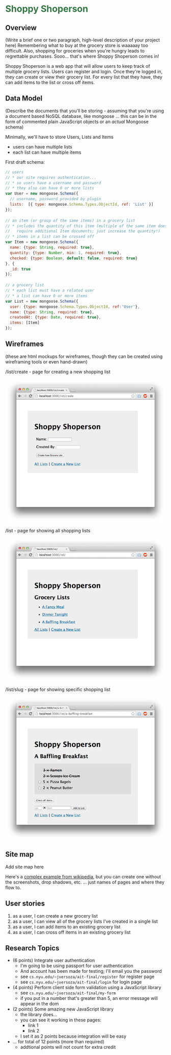 <style>
.edit {
  color: #374
}
</style>

# <span class="edit">Shoppy Shoperson</span>

## Overview

(Write a brief one or two paragraph, high-level description of your project here) Remembering what to buy at the grocery store is waaaaay too difficult. Also, shopping for groceries when you're hungry leads to regrettable purchases. Sooo... that's where Shoppy Shoperson comes in!

Shoppy Shoperson is a web app that will allow users to keep track of multiple grocery lists. Users can register and login. Once they're logged in, they can create or view their grocery list. For every list that they have, they can add items to the list or cross off items.


## Data Model

(Describe the documents that you'll be storing - assuming that you're using a document based NoSQL database, like mongoose ... this can be in the form of commented plain JavaScript objects or an _actual_ Mongoose schema)

Minimally, we'll have to store Users, Lists and Items

* users can have multiple lists
* each list can have multiple items

First draft schema:

```javascript
// users
// * our site requires authentication...
// * so users have a username and password
// * they also can have 0 or more lists
var User = new mongoose.Schema({
  // username, password provided by plugin
  lists:  [{ type: mongoose.Schema.Types.ObjectId, ref: 'List' }]
});

// an item (or group of the same items) in a grocery list
// * includes the quantity of this item (multiple of the same item does not 
//   require additional Item documents; just increase the quantity!)
// * items in a list can be crossed off
var Item = new mongoose.Schema({
  name: {type: String, required: true},
  quantity: {type: Number, min: 1, required: true},
  checked: {type: Boolean, default: false, required: true}
}, {
  _id: true
});

// a grocery list
// * each list must have a related user
// * a list can have 0 or more items
var List = new mongoose.Schema({
  user: {type: mongoose.Schema.Types.ObjectId, ref:'User'},
  name: {type: String, required: true},
  createdAt: {type: Date, required: true},
  items: [Item]
});
```

## Wireframes

(these are html mockups for wireframes, though they can be created using wireframing tools or even hand-drawn)

/list/create - page for creating a new shopping list

![list create](documentation/list-create.png)

/list - page for showing all shopping lists

![list](documentation/list.png)

/list/slug - page for showing specific shopping list

![list](documentation/list-slug.png)

## Site map

Add site map here

Here's a [complex example from wikipedia](https://upload.wikimedia.org/wikipedia/commons/2/20/Sitemap_google.jpg), but you can create one without the screenshots, drop shadows, etc. ... just names of pages and where they flow to.

## User stories

1. as a user, I can create a new grocery list
2. as a user, I can view all of the grocery lists I've created in a single list
3. as a user, I can add items to an existing grocery list
4. as a user, I can cross off items in an existing grocery list

## Research Topics

* (6 points) Integrate user authentication
    * I'm going to be using passport for user authentication
    * And account has been made for testing; I'll email you the password
    * see <code>cs.nyu.edu/~jversoza/ait-final/register</code> for register page
    * see <code>cs.nyu.edu/~jversoza/ait-final/login</code> for login page
* (4 points) Perform client side form validation using a JavaScript library
    * see <code>cs.nyu.edu/~jversoza/ait-final/my-form</code>
    * if you put in a number that's greater than 5, an error message will appear in the dom
* (2 points) Some amazing new JavaScript library
    * the library does...
    * you can see it working in these pages:
        * link 1
        * link 2
    * I set it as 2 points because integration will be easy
* ... for total of 12 points (more than required)
    * addtional points will not count for extra credit

